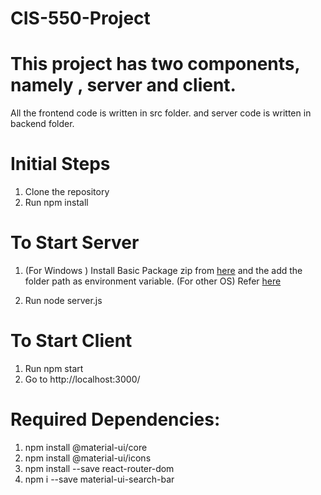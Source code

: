 # CIS-550-Project

# This project has two components, namely , server and client.
All the frontend code is written in src folder. and server code is written in backend folder.

# Initial Steps

1. Clone the repository
2. Run npm install

# To Start Server 
1. (For Windows ) Install Basic Package zip from [here](https://www.oracle.com/database/technologies/instant-client/winx64-64-downloads.html) and the add the folder path as environment variable.
(For other OS) Refer [here](https://oracle.github.io/node-oracledb/INSTALL.html#instwin)

2. Run node server.js

# To Start Client
1. Run npm start
2. Go to http://localhost:3000/


# Required Dependencies:
1. npm install @material-ui/core
2. npm install @material-ui/icons
3. npm install --save react-router-dom
4. npm i --save material-ui-search-bar


